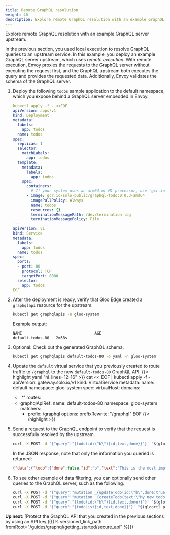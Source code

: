 ```yaml
---
title: Remote GraphQL resolution
weight: 40
description: Explore remote GraphQL resolution with an example GraphQL server upstream.
---
```


Explore remote GraphQL resolution with an example GraphQL server upstream.

In the previous section, you used local execution to resolve GraphQL queries to an upstream service. In this example, you deploy an example GraphQL server upstream, which uses _remote execution_. With remote execution, Envoy proxies the requests to the GraphQL server without executing the request first, and the GraphQL upstream both executes the query and provides the requested data. Additionally, Envoy validates the schema of the GraphQL server.

1. Deploy the following `todos` sample application to the default namespace, which you expose behind a GraphQL server embedded in Envoy.
   ```yaml
   kubectl apply -f - <<EOF
   apiVersion: apps/v1
   kind: Deployment
   metadata:
     labels:
       app: todos
     name: todos
   spec:
     replicas: 1
     selector:
       matchLabels:
         app: todos
     template:
       metadata:
         labels:
           app: todos
       spec:
         containers:
           # If your system uses an arm64 or M1 processor, use `gcr.io/solo-public/graphql-todo:0.0.3-arm64` as the image name instead.
         - image: gcr.io/solo-public/graphql-todo:0.0.3-amd64
           imagePullPolicy: Always
           name: todos
           resources: {}
           terminationMessagePath: /dev/termination-log
           terminationMessagePolicy: File     
   ---
   apiVersion: v1
   kind: Service
   metadata:
     labels:
       app: todos
     name: todos
   spec:
     ports:
     - port: 80
       protocol: TCP
       targetPort: 8080
     selector:
       app: todos
   EOF
   ```

2. After the deployment is ready, verify that Gloo Edge created a `graphqlapi` resource for the upstream.
   ```sh
   kubectl get graphqlapis -n gloo-system
   ```

   Example output:
   ```
   NAME                                AGE
   default-todos-80   2m58s
   ```

3. Optional: Check out the generated GraphQL schema. 
   ```sh
   kubectl get graphqlapis default-todos-80 -o yaml -n gloo-system
   ```

4. Update the `default` virtual service that you previously created to route traffic to `/graphql` to the new `default-todos-80` GraphQL API.
   {{< highlight yaml "hl_lines=12-16" >}}
cat << EOF | kubectl apply -f -
apiVersion: gateway.solo.io/v1
kind: VirtualService
metadata:
  name: default
  namespace: gloo-system
spec:
  virtualHost:
    domains:
    - '*'
    routes:
    - graphqlApiRef:
        name: default-todos-80
        namespace: gloo-system
      matchers:
      - prefix: /graphql
      options:
        prefixRewrite: "/graphql"
EOF
   {{< /highlight >}}

1. Send a request to the GraphQL endpoint to verify that the request is successfully resolved by the upstream.
   ```sh
   curl -X POST -d '{"query":"{todo(id:\"b\"){id,text,done}}"}' "$(glooctl proxy url)/graphql"
   ```
   In the JSON response, note that only the information you queried is returned:
   ```json
   {"data":{"todo":{"done":false,"id":"b","text":"This is the most important"}}}
   ```

2. To see other example of data filtering, you can optionally send other queries to the GraphQL server, such as the following.
   ```sh
   curl -X POST -d '{"query":"mutation _{updateTodo(id:\"b\",done:true){id,text,done}}", "operationName":"Mutation"}' "$(glooctl proxy url)/graphql"
   curl -X POST -d '{"query":"mutation _{createTodo(text:\"My new todo\"){id,text,done}}", "operationName":"Mutation"}' "$(glooctl proxy url)/graphql"
   curl -X POST -d '{"query":"{todo(id:\"b\"){id,text,done}}"}' "$(glooctl proxy url)/graphql"
   curl -X POST -d '{"query":"{todoList{id,text,done}}"}' "$(glooctl proxy url)/graphql"
   ```

**Up next**: [Protect the GraphQL API that you created in the previous sections by using an API key.]({{% versioned_link_path fromRoot="/guides/graphql/getting_started/secure_api" %}})